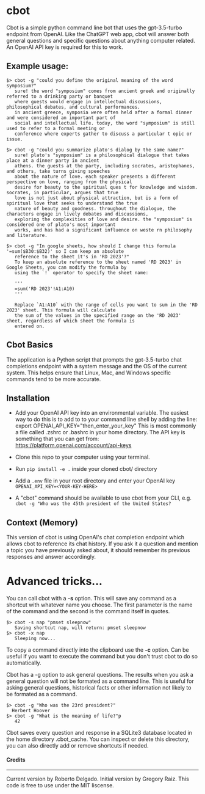 # cbot
Cbot is a simple python command line bot that uses the gpt-3.5-turbo endpoint from OpenAI. Like the ChatGPT web app, cbot will answer both general questions and specific questions about anything computer related. An OpenAI API key is required for this to work. 

## Example usage:
```
$> cbot -g "could you define the original meaning of the word symposium?"
   sure! the word "symposium" comes from ancient greek and originally referred to a drinking party or banquet
   where guests would engage in intellectual discussions, philosophical debates, and cultural performances.
   in ancient greece, symposia were often held after a formal dinner and were considered an important part of
   social and intellectual life. today, the word "symposium" is still used to refer to a formal meeting or
   conference where experts gather to discuss a particular t opic or issue.

$> cbot -g "could you summarize plato's dialog by the same name?"       
   sure! plato's "symposium" is a philosophical dialogue that takes place at a dinner party in ancient
   athens. the guests at the party, including socrates, aristophanes, and others, take turns giving speeches
   about the nature of love. each speaker presents a different perspective on love, ranging from the physical
   desire for beauty to the spiritual ques t for knowledge and wisdom. socrates, in particular, argues that true
   love is not just about physical attraction, but is a form of spiritual love that seeks to understand the true
   nature of beauty and goodness. throughout the dialogue, the characters engage in lively debates and discussions,
   exploring the complexities of love and desire. the "symposium" is considered one of plato's most important
   works, and has had a significant influence on weste rn philosophy and literature.

$> cbot -g "In google sheets, how should I change this formula '=sum($B30:$B32)' so I can keep an absolute
   reference to the sheet it's in 'RD 2023'?" 
   To keep an absolute reference to the sheet named 'RD 2023' in Google Sheets, you can modify the formula by
   using the `!` operator to specify the sheet name:

   '''
   =sum('RD 2023'!A1:A10)
   '''

   Replace `A1:A10` with the range of cells you want to sum in the 'RD 2023' sheet. This formula will calculate
   the sum of the values in the specified range on the 'RD 2023' sheet, regardless of which sheet the formula is
   entered on.

```

## Cbot Basics
The application is a Python script that prompts the gpt-3.5-turbo chat completions endpoint with a system message and the OS of the current system. This helps ensure that Linux, Mac, and Windows specific commands tend to be more accurate.  

## Installation

- Add your OpenAI API key into an environmental variable. The easiest way to do this is to add to to your command line shell by adding the line:  export OPENAI_API_KEY="then_enter_your_key"
This is most commonly a file called .zshrc or .bashrc in your home directory.  The API key is something that you can get from: https://platform.openai.com/account/api-keys

- Clone this repo to your computer using your terminal.
- Run `pip install -e .` inside your cloned cbot/ directory
- Add a `.env` file in your root directory and enter your OpenAI key `OPENAI_API_KEY=<YOUR-KEY-HERE>`
- A "cbot" command should be available to use cbot from your CLI, e.g. `cbot -g "Who was the 45th president of the United States?`

## Context (Memory)

This version of cbot is using OpenAI's chat completion endpoint which allows cbot to reference its chat history. If you ask it a question and mention a topic you have previously asked about, it should remember its previous responses and answer accordingly. 


# Advanced tricks...

You can call cbot with a **-s** option. This will save any command as a shortcut with whatever name you choose. The first parameter is the name of the command and the second is the command itself in quotes. 
```
$> cbot -s nap "pmset sleepnow"
   Saving shortcut nap, will return: pmset sleepnow
$> cbot -x nap
   Sleeping now...
```

To copy a command directly into the clipboard use the **-c** option. Can be useful if you want to execute the command but you don't trust cbot to do so automatically. 

Cbot has a -g option to ask general questions. The results when you ask a general question will not be formated as a command line. This is useful for asking general questions, historical facts or other information not likely to be formated as a command. 
```
$> cbot -g "Who was the 23rd president?"
  Herbert Hoover  
$> cbot -g "What is the meaning of life?"p
   42
```


Cbot saves every question and response in a SQLite3 database located in the home directory .cbot_cache. You can inspect or delete this directory, you can also directly add or remove shortcuts if needed.



#### Credits
----
Current version by Roberto Delgado. 
Initial version by Gregory Raiz. 
This code is free to use under the MIT liscense.

